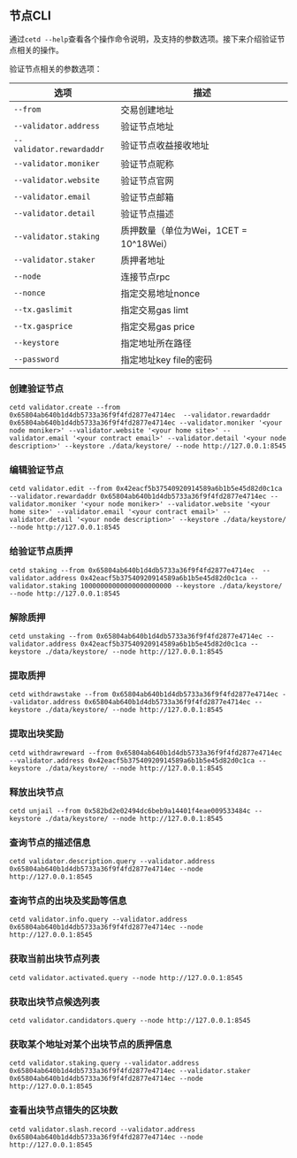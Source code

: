 ## 节点CLI
通过`cetd --help`查看各个操作命令说明，及支持的参数选项。接下来介绍验证节点相关的操作。

验证节点相关的参数选项：

| 选项 | 描述 |
| --- | ----------- |
|`--from`| 交易创建地址 |
|`--validator.address`| 验证节点地址|
|`--validator.rewardaddr` | 验证节点收益接收地址|
|`--validator.moniker` | 验证节点昵称|
|`--validator.website` | 验证节点官网|
|`--validator.email` | 验证节点邮箱|
|`--validator.detail` | 验证节点描述|
|`--validator.staking` | 质押数量（单位为Wei，1CET = 10^18Wei）|
|`--validator.staker` | 质押者地址|
|`--node`| 连接节点rpc|
|`--nonce`| 指定交易地址nonce|
|`--tx.gaslimit` | 指定交易gas limt|
|`--tx.gasprice` | 指定交易gas price|
|`--keystore` | 指定地址所在路径|
|`--password` | 指定地址key file的密码|

### 创建验证节点

`cetd validator.create --from 0x65804ab640b1d4db5733a36f9f4fd2877e4714ec  --validator.rewardaddr 0x65804ab640b1d4db5733a36f9f4fd2877e4714ec --validator.moniker '<your node moniker>' --validator.website '<your home site>' --validator.email '<your contract email>' --validator.detail '<your node description>' --keystore ./data/keystore/ --node http://127.0.0.1:8545`

### 编辑验证节点

`cetd validator.edit --from 0x42eacf5b37540920914589a6b1b5e45d82d0c1ca --validator.rewardaddr 0x65804ab640b1d4db5733a36f9f4fd2877e4714ec --validator.moniker '<your node moniker>' --validator.website '<your home site>' --validator.email '<your contract email>' --validator.detail '<your node description>' --keystore ./data/keystore/  --node http://127.0.0.1:8545`

### 给验证节点质押

`cetd staking --from 0x65804ab640b1d4db5733a36f9f4fd2877e4714ec  --validator.address 0x42eacf5b37540920914589a6b1b5e45d82d0c1ca --validator.staking 10000000000000000000000 --keystore ./data/keystore/ --node http://127.0.0.1:8545`

### 解除质押

`cetd unstaking --from 0x65804ab640b1d4db5733a36f9f4fd2877e4714ec --validator.address 0x42eacf5b37540920914589a6b1b5e45d82d0c1ca --keystore ./data/keystore/ --node http://127.0.0.1:8545`

### 提取质押

`cetd withdrawstake --from 0x65804ab640b1d4db5733a36f9f4fd2877e4714ec --validator.address 0x65804ab640b1d4db5733a36f9f4fd2877e4714ec --keystore ./data/keystore/ --node http://127.0.0.1:8545`

### 提取出块奖励

`cetd withdrawreward --from 0x65804ab640b1d4db5733a36f9f4fd2877e4714ec --validator.address 0x42eacf5b37540920914589a6b1b5e45d82d0c1ca --keystore ./data/keystore/ --node http://127.0.0.1:8545`

### 释放出块节点

`cetd unjail --from 0x582bd2e02494dc6beb9a14401f4eae009533484c --keystore ./data/keystore/ --node http://127.0.0.1:8545`

### 查询节点的描述信息

`cetd validator.description.query --validator.address 0x65804ab640b1d4db5733a36f9f4fd2877e4714ec --node http://127.0.0.1:8545`

### 查询节点的出块及奖励等信息

`cetd validator.info.query --validator.address 0x65804ab640b1d4db5733a36f9f4fd2877e4714ec --node http://127.0.0.1:8545`

### 获取当前出块节点列表

`cetd validator.activated.query --node http://127.0.0.1:8545`

### 获取出块节点候选列表

`cetd validator.candidators.query --node http://127.0.0.1:8545`

### 获取某个地址对某个出块节点的质押信息

`cetd validator.staking.query --validator.address 0x65804ab640b1d4db5733a36f9f4fd2877e4714ec --validator.staker 0x65804ab640b1d4db5733a36f9f4fd2877e4714ec --node http://127.0.0.1:8545`

### 查看出块节点错失的区块数

`cetd validator.slash.record --validator.address 0x65804ab640b1d4db5733a36f9f4fd2877e4714ec --node http://127.0.0.1:8545`
